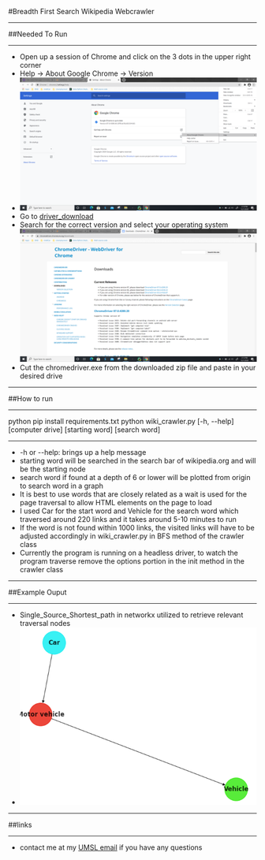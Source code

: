 #Breadth First Search Wikipedia Webcrawler
___
##Needed To Run
___
- Open up a session of Chrome and click on the 3 dots in the upper right corner
- Help -> About Google Chrome -> Version
- ![chrome version](Chrome_version.png)
- Go to [driver_download](https://chromedriver.chromium.org/downloads)
- Search for the correct version and select your operating system ![version](Chromium_download.png)
- Cut the chromedriver.exe from the downloaded zip file and paste in your desired drive
___

##How to run
___
python pip install requirements.txt
python wiki_crawler.py [-h, --help] [computer drive] [starting word] [search word]
___
- -h or --help: brings up a help message
- starting word will be searched in the search bar of wikipedia.org and will be the starting node
- search word if found at a depth of 6 or lower will be plotted from origin to search word in a graph
- It is best to use words that are closely related as a wait is used for the page traversal to allow HTML elements on the page to load
- I used Car for the start word and Vehicle for the search word which traversed around 220 links and it takes around 5-10 minutes to run
- If the word is not found within 1000 links, the visited links will have to be adjusted accordingly in wiki_crawler.py in BFS method of the crawler class
- Currently the program is running on a headless driver, to watch the program traverse remove the options portion in the init method in the crawler class
___
##Example Ouput
___
- Single_Source_Shortest_path in networkx utilized to retrieve relevant traversal nodes
- ![Example](Example.png) 
___
##links
___
- contact me at my [UMSL email](ch3rc@mail.umsl.edu) if you have any questions